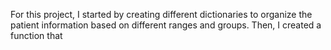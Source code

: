 For this project, I started by creating different dictionaries to organize the patient information based on different ranges and groups. Then, I created a function that 
